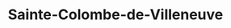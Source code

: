 ---
title: Sainte-Colombe-de-Villeneuve
url: /sainte-colombe-de-villeneuve/
latitude: 44.361
longitude: 0.671
---